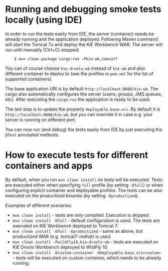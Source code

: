 Running and debugging smoke tests locally (using IDE)
=====================================================

In order to run the tests easily from IDE, the server (container) needs be already running and the
application deployed. Following Maven command will start the Tomcat 7x and deploy the KIE
Workbench WAR. The server will run until manually (Ctrl+C) stopped:

        $ mvn clean package cargo:run -Pkie-wb,tomcat7

You can of course choose `kie-drools-wb` instead of `kie-wb` and also different container to deploy
to (see the profiles in `pom.xml` for the list of supported containers).

The base application URI is by default `http://localhost:8080/kie-wb`. The cargo also automatically
configures the server (users, groups, JMS queues, etc). After executing the `cargo:run` the
application is ready to be used.

The last step is to update the property `deployable.base.uri`. By default it is
`http://localhost:8080/kie-wb`, but you can override it in case e.g. your server is running on
different port.

You can now run (and debug) the tests easily from IDE by just executing the `@Test` annotated
methods.

How to execute tests for different containers and apps
======================================================
By default, when you run `mvn clean install` _no_ tests will be executed. Tests are executed either when specifying `full`
profile (by setting `-Dfull`) or when configuring explicit container and deployable profiles. The tests can be also executed
on the productized binaries (by setting `-Dproductized`).

Examples of different scenarios:

  * `mvn clean install` - tests are only compiled. Execution is skipped.
  * `mvn clean install -Dfull` - default configuration is used. The tests are executed on KIE Workbench deployed to Tomcat 7.
  * `mvn clean install -Dfull -Dproductized` - same as above, but productized WAR (e.g. tomcat7-redhat) is used.
  * `mvn clean install -Pwildfly10,kie-drools-wb` - tests are executed on KIE Drools Workbench deployed to WildFly 10.
  * `mvn clean install -Dcustom-container -Ddeployable.base.uri=<value>` - tests will be executed on custom container, which needs to be already running.
